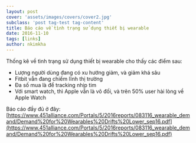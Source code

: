 ```yaml
---
layout: post
cover: 'assets/images/covers/cover2.jpg'
subclass: 'post tag-test tag-content'
title: Báo cáo về tình trạng sử dụng thiết bị wearable
date: 2016-11-10
tags: [links]
author: nkimkha
---
```


Thống kê về tình trạng sử dụng thiết bị wearable cho thấy các điểm sau:

* Lượng người dùng đang có xu hướng giảm, và giảm khá sâu
* Fitbit vẫn đang chiếm lĩnh thị trường
* Đa số mua là để tracking nhịp tim
* Với smart watch, thì Apple vẫn là vô đối, và trên 50% user hài lòng về Apple Watch

Báo cáo đầy đủ ở đây: [https://www.451alliance.com/Portals/5/2016reports/083116_wearable_demand/Demand%20for%20Wearables%20Drifts%20Lower_sep16.pdf](https://www.451alliance.com/Portals/5/2016reports/083116_wearable_demand/Demand%20for%20Wearables%20Drifts%20Lower_sep16.pdf)
